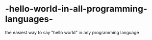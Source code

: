 # -hello-world-in-all-programming-languages-
the easiest way to say "hello world" in any programming language 
